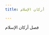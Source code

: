 ```yaml
---
title: أركان الإسلام

---
```

فصل أركان الإسلام 




<!--stackedit_data:
eyJoaXN0b3J5IjpbMTAxODM1MTY5NiwtMTE3NzY1OTU1NCwxMD
E4MzUxNjk2XX0=
-->